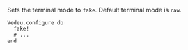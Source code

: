 Sets the terminal mode to `fake`. Default terminal mode is `raw`.

    Vedeu.configure do
      fake!
      # ...
    end
